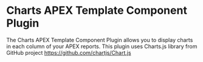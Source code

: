 # Charts APEX Template Component Plugin

The Charts APEX Template Component Plugin allows you to display charts in each column of your APEX reports. This plugin uses Charts.js library from GitHub project https://github.com/chartjs/Chart.js

